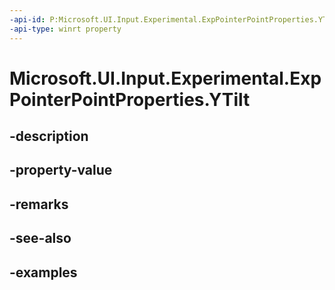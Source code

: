 ```yaml
---
-api-id: P:Microsoft.UI.Input.Experimental.ExpPointerPointProperties.YTilt
-api-type: winrt property
---
```


# Microsoft.UI.Input.Experimental.ExpPointerPointProperties.YTilt

<!--
public float YTilt { get; }
-->


## -description

## -property-value

## -remarks

## -see-also

## -examples


